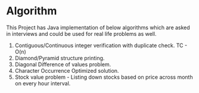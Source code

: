 # Algorithm
This Project has Java implementation of below algorithms which are asked in interviews and could be used for real life problems as well.

1. Contiguous/Continuous integer verification with duplicate check. TC - O(n)  
2. Diamond/Pyramid structure printing.
3. Diagonal Difference of values problem.
4. Character Occurrence Optimized solution.
5. Stock value problem - Listing down stocks based on price across month on every hour interval.
